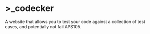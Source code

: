 # >\_codecker

A website that allows you to test your code against a collection of test cases, and potentially not fail APS105.
